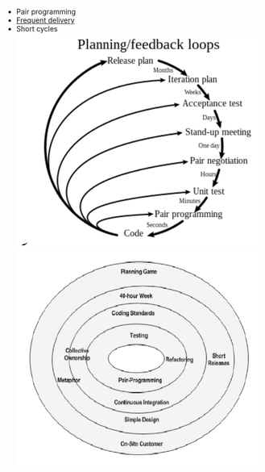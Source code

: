 + Pair programming
+ [Frequent delivery](Frequent%20delivery.md)
+ Short cycles
![Pasted image 20241101164910.png](../../attachments/Pasted%20image%2020241101164910.png)![Pasted image 20241101164917.png](../../attachments/Pasted%20image%2020241101164917.png)